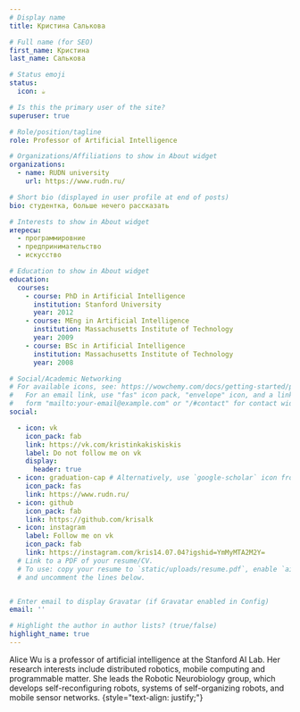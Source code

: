 ```yaml
---
# Display name
title: Кристина Салькова

# Full name (for SEO)
first_name: Кристина
last_name: Салькова

# Status emoji
status:
  icon: ☕️

# Is this the primary user of the site?
superuser: true

# Role/position/tagline
role: Professor of Artificial Intelligence

# Organizations/Affiliations to show in About widget
organizations:
  - name: RUDN university
    url: https://www.rudn.ru/

# Short bio (displayed in user profile at end of posts)
bio: студентка, больше нечего рассказать 

# Interests to show in About widget
итересы:
  - программировние
  - предпринимательство 
  - искусство

# Education to show in About widget
education:
  courses:
    - course: PhD in Artificial Intelligence
      institution: Stanford University
      year: 2012
    - course: MEng in Artificial Intelligence
      institution: Massachusetts Institute of Technology
      year: 2009
    - course: BSc in Artificial Intelligence
      institution: Massachusetts Institute of Technology
      year: 2008

# Social/Academic Networking
# For available icons, see: https://wowchemy.com/docs/getting-started/page-builder/#icons
#   For an email link, use "fas" icon pack, "envelope" icon, and a link in the
#   form "mailto:your-email@example.com" or "/#contact" for contact widget.
social:

  - icon: vk
    icon_pack: fab
    link: https://vk.com/kristinkakiskiskis
    label: Do not follow me on vk
    display:
      header: true
  - icon: graduation-cap # Alternatively, use `google-scholar` icon from `ai` icon pack
    icon_pack: fas
    link: https://www.rudn.ru/
  - icon: github
    icon_pack: fab
    link: https://github.com/krisalk
  - icon: instagram
    label: Follow me on vk
    icon_pack: fab
    link: https://instagram.com/kris14.07.04?igshid=YmMyMTA2M2Y=
  # Link to a PDF of your resume/CV.
  # To use: copy your resume to `static/uploads/resume.pdf`, enable `ai` icons in `params.yaml`,
  # and uncomment the lines below.


# Enter email to display Gravatar (if Gravatar enabled in Config)
email: ''

# Highlight the author in author lists? (true/false)
highlight_name: true
---
```


Alice Wu is a professor of artificial intelligence at the Stanford AI Lab. Her research interests include distributed robotics, mobile computing and programmable matter. She leads the Robotic Neurobiology group, which develops self-reconfiguring robots, systems of self-organizing robots, and mobile sensor networks.
{style="text-align: justify;"}
